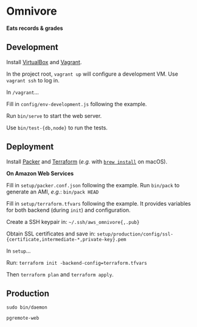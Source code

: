 Omnivore
========

**Eats records & grades**


Development
-----------

Install [VirtualBox](https://www.virtualbox.org/) and [Vagrant](https://www.vagrantup.com/).

In the project root, `vagrant up` will configure a development VM.
Use `vagrant ssh` to log in.

In `/vagrant`...

Fill in `config/env-development.js` following the example.

Run `bin/serve` to start the web server.

Use `bin/test-{db,node}` to run the tests.


Deployment
----------

Install [Packer](https://www.packer.io/) and [Terraform](https://www.terraform.io/) (*e.g.* with [`brew install`](https://brew.sh/) on macOS).

**On Amazon Web Services**

Fill in `setup/packer.conf.json` following the example.
Run `bin/pack` to generate an AMI, *e.g.*: `bin/pack HEAD`

Fill in `setup/terraform.tfvars` following the example.
It provides variables for both backend (during `init`) and configuration.

Create a SSH keypair in: `~/.ssh/aws_omnivore{,.pub}`

Obtain SSL certificates and save in: `setup/production/config/ssl-{certificate,intermediate-*,private-key}.pem`

In `setup`...

Run: `terraform init -backend-config=terraform.tfvars`

Then `terraform plan` and `terraform apply`.


Production
----------

`sudo bin/daemon`

`pgremote-web`
